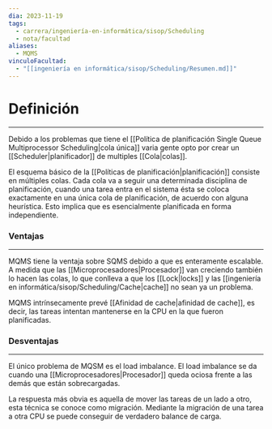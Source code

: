 ```yaml
---
dia: 2023-11-19
tags:
  - carrera/ingeniería-en-informática/sisop/Scheduling
  - nota/facultad
aliases:
  - MQMS
vinculoFacultad:
  - "[[ingeniería en informática/sisop/Scheduling/Resumen.md]]"
---
```

# Definición
---
Debido a los problemas que tiene el [[Política de planificación Single Queue Multiprocessor Scheduling|cola única]] varia gente opto por crear un [[Scheduler|planificador]] de multiples [[Cola|colas]].

El esquema básico de la [[Políticas de planificación|planificación]] consiste en múltiples colas. Cada cola va a seguir una determinada disciplina de planificación, cuando una tarea entra en el sistema ésta se coloca exactamente en una única cola de planificación, de acuerdo con alguna heurística. Esto implica que es esencialmente planificada en forma independiente.

### Ventajas
---
MQMS tiene la ventaja sobre SQMS debido a que es enteramente escalable. A medida que las [[Microprocesadores|Procesador]] van creciendo también lo hacen las colas, lo que conlleva a que los [[Lock|locks]] y las [[ingeniería en informática/sisop/Scheduling/Cache|cache]] no sean ya un problema.

MQMS intrínsecamente prevé [[Afinidad de cache|afinidad de cache]], es decir, las tareas intentan mantenerse en la CPU en la que fueron planificadas.

### Desventajas
---
El único problema de MQSM es el load imbalance. El load imbalance se da cuando una [[Microprocesadores|Procesador]] queda ociosa frente a las demás que están sobrecargadas.

La respuesta más obvia es aquella de mover las tareas de un lado a otro, esta técnica se conoce como migración. Mediante la migración de una tarea a otra CPU se puede conseguir de verdadero balance de carga.